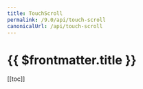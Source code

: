 ```yaml
---
title: TouchScroll
permalink: /9.0/api/touch-scroll
canonicalUrl: /api/touch-scroll
---
```


# {{ $frontmatter.title }}

[[toc]]
